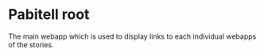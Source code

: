 # Pabitell root

The main webapp which is used to display links to each individual webapps of the stories.
